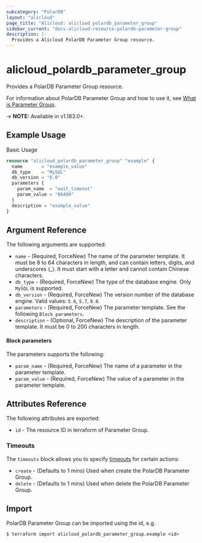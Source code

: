 ```yaml
---
subcategory: "PolarDB"
layout: "alicloud"
page_title: "Alicloud: alicloud_polardb_parameter_group"
sidebar_current: "docs-alicloud-resource-polardb-parameter-group"
description: |-
  Provides a Alicloud PolarDB Parameter Group resource.
---
```


# alicloud\_polardb\_parameter\_group

Provides a PolarDB Parameter Group resource.

For information about PolarDB Parameter Group and how to use it, see [What is Parameter Group](https://www.alibabacloud.com/help/en/polardb/polardb-for-mysql/user-guide/apply-a-parameter-template).

-> **NOTE:** Available in v1.183.0+.

## Example Usage

Basic Usage

```terraform
resource "alicloud_polardb_parameter_group" "example" {
  name       = "example_value"
  db_type    = "MySQL"
  db_version = "8.0"
  parameters {
    param_name  = "wait_timeout"
    param_value = "86400"
  }
  description = "example_value"
}
```

## Argument Reference

The following arguments are supported:

* `name` - (Required, ForceNew) The name of the parameter template. It must be 8 to 64 characters in length, and can contain letters, digits, and underscores (_). It must start with a letter and cannot contain Chinese characters.
* `db_type` - (Required, ForceNew) The type of the database engine. Only `MySQL` is supported.
* `db_version` - (Required, ForceNew) The version number of the database engine. Valid values: `5.6`, `5.7`, `8.0`.
* `parameters` - (Required, ForceNew) The parameter template. See the following `Block parameters`.
* `description` - (Optional, ForceNew) The description of the parameter template. It must be 0 to 200 characters in length.

#### Block parameters

The parameters supports the following:

* `param_name` - (Required, ForceNew) The name of a parameter in the parameter template.
* `param_value` - (Required, ForceNew) The value of a parameter in the parameter template.

## Attributes Reference

The following attributes are exported:

* `id` - The resource ID in terraform of Parameter Group.

### Timeouts

The `timeouts` block allows you to specify [timeouts](https://www.terraform.io/docs/configuration-0-11/resources.html#timeouts) for certain actions:

* `create` - (Defaults to 1 mins) Used when create the PolarDB Parameter Group.
* `delete` - (Defaults to 1 mins) Used when delete the PolarDB Parameter Group.

## Import

PolarDB Parameter Group can be imported using the id, e.g.

```shell
$ terraform import alicloud_polardb_parameter_group.example <id>
```
